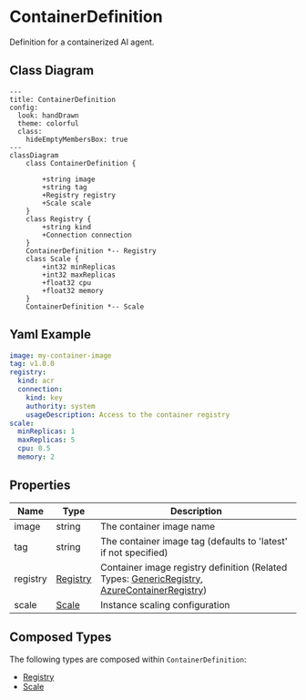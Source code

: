 # ContainerDefinition

Definition for a containerized AI agent.

## Class Diagram

```mermaid
---
title: ContainerDefinition
config:
  look: handDrawn
  theme: colorful
  class:
    hideEmptyMembersBox: true
---
classDiagram
    class ContainerDefinition {
      
        +string image
        +string tag
        +Registry registry
        +Scale scale
    }
    class Registry {
        +string kind
        +Connection connection
    }
    ContainerDefinition *-- Registry
    class Scale {
        +int32 minReplicas
        +int32 maxReplicas
        +float32 cpu
        +float32 memory
    }
    ContainerDefinition *-- Scale
```

## Yaml Example

```yaml
image: my-container-image
tag: v1.0.0
registry:
  kind: acr
  connection:
    kind: key
    authority: system
    usageDescription: Access to the container registry
scale:
  minReplicas: 1
  maxReplicas: 5
  cpu: 0.5
  memory: 2

```

## Properties

| Name | Type | Description |
| ---- | ---- | ----------- |
| image | string | The container image name  |
| tag | string | The container image tag (defaults to &#39;latest&#39; if not specified)  |
| registry | [Registry](Registry.md) | Container image registry definition (Related Types: [GenericRegistry](GenericRegistry.md), [AzureContainerRegistry](AzureContainerRegistry.md)) |
| scale | [Scale](Scale.md) | Instance scaling configuration  |

## Composed Types

The following types are composed within `ContainerDefinition`:

- [Registry](Registry.md)
- [Scale](Scale.md)
